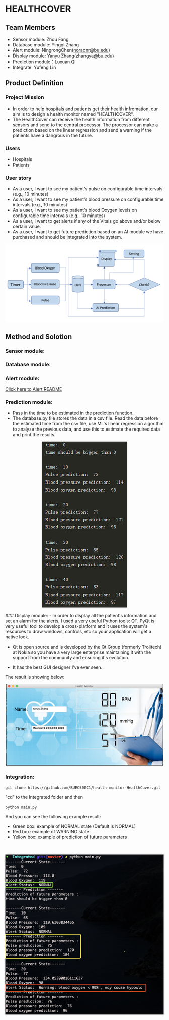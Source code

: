 # HEALTHCOVER

## Team Members
- Sensor module: Zhou Fang
- Database module: Yingqi Zhang
- Alert module: NingrongChen(noracnr@bu.edu)
- Display module: Yanyu Zhang(zhangya@bu.edu)
- Prediction module：Luxuan Qi
- Integrate: Yufeng Lin

## Product Definition

### Project Mission
- In order to help hospitals and patients get their health infromation, our aim is to design a health monitor named "HEALTHCOVER". 
- The HealthCover can receive the health information from different sensors and send to the central processor. The processor can make a prediction based on the linear regression and send a warning if the patients have a dangrous in the future. 

### Users
- Hospitals
- Patients

### User story
- As a user, I want to see my patient’s pulse on configurable time intervals (e.g., 10 minutes)
- As a user, I want to see my patient’s blood pressure on configurable time intervals (e.g., 10 minutes)
- As a user, I want to see my patient’s blood Oxygen levels on configurable time intervals (e.g., 10 minutes)
- As a user, I want to get alerts if any of the Vitals go above and/or below certain value.
- As a user, I want to get future prediction based on an AI module we have purchased and should be integrated into the system.
<p align="middle">
  <img src= "https://github.com/BUEC500C1/health-monitor-HealthCover/blob/master/graph.png">
</p>


## Method and Solotion
### Sensor module:
### Database module:
### Alert module:
<a href="https://github.com/BUEC500C1/health-monitor-HealthCover/blob/master/Alert/README.md">Click here to Alert README</a>
### Prediction module:
- Pass in the time to be estimated in the prediction function.
- The database.py file stores the data in a csv file. Read the data before the estimated time from the csv file, use ML's linear regression algorithm to analyze the previous data, and use this to estimate the required data and print the results.
<p align="middle">
  <img src= "https://github.com/BUEC500C1/health-monitor-HealthCover/blob/master/Prediction/predict.png" >
</p>
### Display module:
- In order to display all the patient's information and set an alarm for the alerts, I used a very useful Python tools: QT. PyQt is very useful tool to develop a cross-platform and it uses the system's resources to draw windows, controls, etc so your application will get a native look.

- Qt is open source and is developed by the Qt Group (formerly Trolltech) at Nokia so you have a very large enterprise maintaining it with the support from the community and ensuring it's evolution.

- It has the best GUI designer I've ever seen.

The result is showing below:
<p align="middle">
  <img src= "https://github.com/BUEC500C1/health-monitor-HealthCover/blob/master/Display/health_monitor.png" width= 500>
</p>

### Integration:
```
git clone https://github.com/BUEC500C1/health-monitor-HealthCover.git
```
"cd" to the Integrated folder and then 
```
python main.py
```
And you can see the following example result: <br/>
- Green box: example of NORMAL state (Default is NORMAL) <br/>
- Red box: example of WARNING state <br/>
- Yellow box: example of prediction of future parameters <br/><br/><br/>

![res](https://github.com/BUEC500C1/health-monitor-HealthCover/blob/master/run.png)



